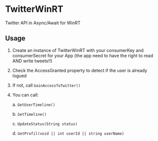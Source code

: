 # TwitterWinRT


Twitter API in Async/Await for WinRT

## Usage

1. Create an instance of TwitterWinRT with your consumerKey and consumerSecret for your App (the app need to have the right to read AND write tweets!!)

2. Check the AccessGranted property to detect if the user is already logued

3. If not, call `GainAccessToTwitter()`

4. You can call:

	  a. `GetUserTimeline()`
	
	  b. `GetTimeline()`
	
	  c. `UpdateStatus(String status)`
	  
	  d. `GetProfil(void || int userId || string userName)`
